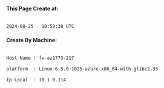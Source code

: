 
   
#### This Page Create at:

```bash

2024-08-25 - 10:59:38 UTC

```

#### Create By Machine:

```bash

Host Name : fv-az1773-217

platform  : Linux-6.5.0-1025-azure-x86_64-with-glibc2.35

Ip Local  : 10.1.0.114

```

